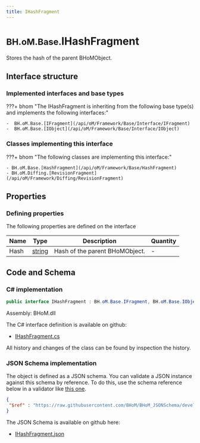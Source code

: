 ```yaml
---
title: IHashFragment
---
```


# <small>BH.oM.Base.</small>**IHashFragment**

Stores the hash of the parent BHoMObject.

## Interface structure

### Implemented interfaces and base types

???+ bhom "The IHashFragment is inheriting from the following base type(s) and implements the following interfaces:"

    -  BH.oM.Base.[IFragment](/api/oM/Framework/Base/Interface/IFragment)
    -  BH.oM.Base.[IObject](/api/oM/Framework/Base/Interface/IObject)


### Classes implementing this interface

???+ bhom "The following classes are implementing this interface:"

    - BH.oM.Base.[HashFragment](/api/oM/Framework/Base/HashFragment)
    - BH.oM.Diffing.[RevisionFragment](/api/oM/Framework/Diffing/RevisionFragment)


## Properties



### Defining properties

The following properties are defined on the interface

| Name             | Type             | Description      | Quantity         |
|------------------|------------------|------------------|------------------|
| Hash | [string](https://learn.microsoft.com/en-us/dotnet/api/System.String?view=netstandard-2.0) | Hash of the parent BHoMObject. | - |


## Code and Schema

### C# implementation

``` C# title="C#"
public interface IHashFragment : BH.oM.Base.IFragment, BH.oM.Base.IObject
```

Assembly: BHoM.dll

The C# interface definition is available on github:

- [IHashFragment.cs](https://github.com/BHoM/BHoM/blob/develop/BHoM/Interface\IHashFragment.cs)

All history and changes of the class can be found by inspection the history.
### JSON Schema implementation

The object is defined as a JSON schema. You can validate a JSON instance against this schema by reference. To do this, use the schema reference below in a validator like [this one](https://www.jsonschemavalidator.net/).

``` json title="JSON Schema"
{
 "$ref" : "https://raw.githubusercontent.com/BHoM/BHoM_JSONSchema/develop/BHoM/IHashFragment.json"
}
```

The JSON Schema is available on github here:

- [IHashFragment.json](https://github.com/BHoM/BHoM_JSONSchema/blob/develop/BHoM/IHashFragment.json)
